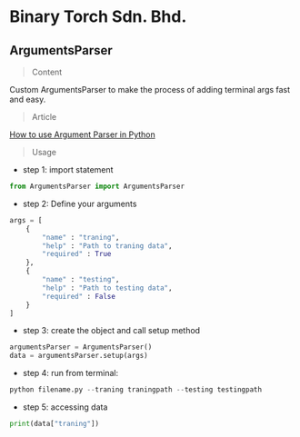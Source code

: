 # Binary Torch Sdn. Bhd.

## ArgumentsParser

> Content

Custom ArgumentsParser to make the process of adding terminal args fast and easy.

> Article

[How to use Argument Parser in Python](http://binary-torch.com/blog/article/how-to-use-argument-parser-in-python)

> Usage

- step 1: import statement

```python
from ArgumentsParser import ArgumentsParser
```

- step 2: Define your arguments

```python
args = [
	{
		"name" : "traning",
		"help" : "Path to traning data",
		"required" : True
	},
	{
		"name" : "testing",
		"help" : "Path to testing data",
		"required" : False
	}
]
```

- step 3: create the object and call setup method

```python
argumentsParser = ArgumentsParser()
data = argumentsParser.setup(args)
```

- step 4: run from terminal:

```python
python filename.py --traning traningpath --testing testingpath
```

- step 5: accessing data
```python
print(data["traning"])
```
